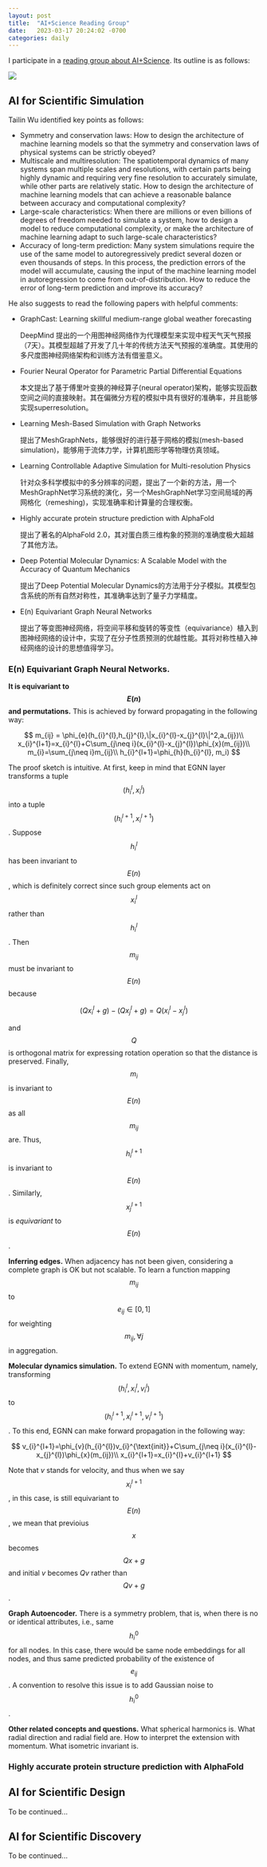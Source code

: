 ```yaml
---
layout: post
title:  "AI+Science Reading Group"
date:   2023-03-17 20:24:02 -0700
categories: daily
---
```


I participate in a [reading group about AI+Science](https://pattern.swarma.org/article/222).
Its outline is as follows:

<img src="https://qiniu.pattern.swarma.org/upload/images/learn_path/96e6ca8cd1412f22afbef06e1f9fb87d.png">

## AI for Scientific Simulation
Tailin Wu identified key points as follows:

- Symmetry and conservation laws: How to design the architecture of machine learning models so that the symmetry and conservation laws of physical systems can be strictly obeyed?
- Multiscale and multiresolution: The spatiotemporal dynamics of many systems span multiple scales and resolutions, with certain parts being highly dynamic and requiring very fine resolution to accurately simulate, while other parts are relatively static. How to design the architecture of machine learning models that can achieve a reasonable balance between accuracy and computational complexity?
- Large-scale characteristics: When there are millions or even billions of degrees of freedom needed to simulate a system, how to design a model to reduce computational complexity, or make the architecture of machine learning adapt to such large-scale characteristics?
- Accuracy of long-term prediction: Many system simulations require the use of the same model to autoregressively predict several dozen or even thousands of steps. In this process, the prediction errors of the model will accumulate, causing the input of the machine learning model in autoregression to come from out-of-distribution. How to reduce the error of long-term prediction and improve its accuracy?

He also suggests to read the following papers with helpful comments:

- GraphCast: Learning skillful medium-range global weather forecasting

	DeepMind 提出的一个用图神经网络作为代理模型来实现中程天气天气预报（7天）。其模型超越了开发了几十年的传统方法天气预报的准确度。其使用的多尺度图神经网络架构和训练方法有借鉴意义。

- Fourier Neural Operator for Parametric Partial Differential Equations

	本文提出了基于傅里叶变换的神经算子(neural operator)架构，能够实现函数空间之间的直接映射。其在偏微分方程的模拟中具有很好的准确率，并且能够实现superresolution。

- Learning Mesh-Based Simulation with Graph Networks

	提出了MeshGraphNets，能够很好的进行基于网格的模拟(mesh-based simulation)，能够用于流体力学，计算机图形学等物理仿真领域。

- Learning Controllable Adaptive Simulation for Multi-resolution Physics

	针对众多科学模拟中的多分辨率的问题，提出了一个新的方法，用一个MeshGraphNet学习系统的演化，另一个MeshGraphNet学习空间局域的再网格化（remeshing)，实现准确率和计算量的合理权衡。

- Highly accurate protein structure prediction with AlphaFold

	提出了著名的AlphaFold 2.0，其对蛋白质三维构象的预测的准确度极大超越了其他方法。

- Deep Potential Molecular Dynamics: A Scalable Model with the Accuracy of Quantum Mechanics

	提出了Deep Potential Molecular Dynamics的方法用于分子模拟。其模型包含系统的所有自然对称性，其准确率达到了量子力学精度。

-	E(n) Equivariant Graph Neural Networks

    提出了等变图神经网络，将空间平移和旋转的等变性（equivariance）植入到图神经网络的设计中，实现了在分子性质预测的优越性能。其将对称性植入神经网络的设计的思想值得学习。

### E(n) Equivariant Graph Neural Networks.

**It is equivariant to $$E(n)$$ and permutations.** This is achieved by forward propagating in the following way:

$$
m_{ij} = \phi_{e}(h_{i}^{l},h_{j}^{l},\|x_{i}^{l}-x_{j}^{l}\|^2,a_{ij})\\
x_{i}^{l+1}=x_{i}^{l}+C\sum_{j\neq i}(x_{i}^{l}-x_{j}^{l})\phi_{x}(m_{ij})\\
m_{i}=\sum_{j\neq i}m_{ij}\\
h_{i}^{l+1}=\phi_{h}(h_{i}^{l}, m_i)
$$

The proof sketch is intuitive. At first, keep in mind that EGNN layer transforms a tuple $$(h_{i}^{l},x_{i}^{l})$$ into a tuple $$(h_{i}^{l+1},x_{i}^{l+1})$$. Suppose $$h_{i}^{l}$$ has been invariant to $$E(n)$$, which is definitely correct since such group elements act on $$x_{i}^{l}$$ rather than $$h_{i}^{l}$$. Then $$m_{ij}$$ must be invariant to $$E(n)$$ because

$$
(Qx_{i}^{l}+g) - (Qx_{j}^{l}+g) = Q(x_{i}^{l}-x_{j}^{l})
$$

and $$Q$$ is orthogonal matrix for expressing rotation operation so that the distance is preserved.
Finally, $$m_{i}$$ is invariant to $$E(n)$$ as all $$m_{ij}$$ are.
Thus, $$h_{i}^{l+1}$$ is invariant to $$E(n)$$.
Similarly, $$x_{j}^{l+1}$$ is *equivariant* to $$E(n)$$.

**Inferring edges.** When adjacency has not been given, considering a complete graph is OK but not scalable. To learn a function mapping $$m_{ij}$$ to $$e_{ij} \in [0, 1]$$ for weighting $$m_{ij},\forall j$$ in aggregation.

**Molecular dynamics simulation.** To extend EGNN with momentum, namely, transforming $$(h_{i}^{l},x_{i}^{l}, v_{i}^{l})$$ to $$(h_{i}^{l+1},x_{i}^{l+1}, v_{i}^{l+1})$$. To this end, EGNN can make forward propagation in the following way:

$$
v_{i}^{l+1}=\phi_{v}(h_{i}^{l})v_{i}^{\text{init}}+C\sum_{j\neq i}(x_{i}^{l}-x_{j}^{l})\phi_{x}(m_{ij})\\
x_{i}^{l+1}=x_{i}^{l}+v_{i}^{l+1}
$$

Note that $v$ stands for velocity, and thus when we say $$x_{i}^{l+1}$$, in this case, is still equivariant to $$E(n)$$, we mean that previoius $$x$$ becomes $$Qx+g$$ and initial $v$ becomes $Qv$ rather than $$Qv+g$$.

**Graph Autoencoder.** There is a symmetry problem, that is, when there is no or identical attributes, i.e., same $$h_{i}^{0}$$ for all nodes. In this case, there would be same node embeddings for all nodes, and thus same predicted probability of the existence of $$e_{ij}$$. A convention to resolve this issue is to add Gaussian noise to $$h_{i}^{0}$$.

**Other related concepts and questions.** What spherical harmonics is. What radial direction and radial field are. How to interpret the extension with momentum. What isometric invariant is.


### Highly accurate protein structure prediction with AlphaFold



## AI for Scientific Design

To be continued...

## AI for Scientific Discovery

To be continued...